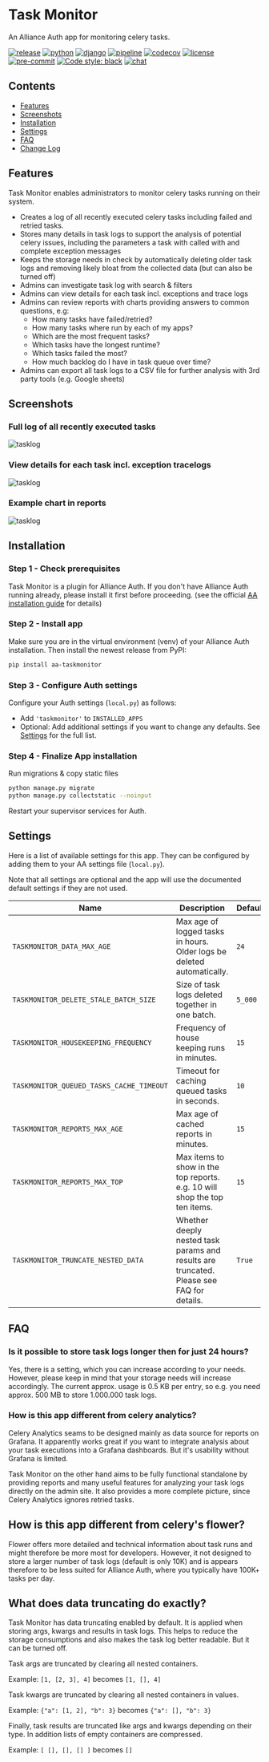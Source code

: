 # Task Monitor

An Alliance Auth app for monitoring celery tasks.

[![release](https://img.shields.io/pypi/v/aa-taskmonitor?label=release)](https://pypi.org/project/aa-taskmonitor/)
[![python](https://img.shields.io/pypi/pyversions/aa-taskmonitor)](https://pypi.org/project/aa-taskmonitor/)
[![django](https://img.shields.io/pypi/djversions/aa-taskmonitor?label=django)](https://pypi.org/project/aa-taskmonitor/)
[![pipeline](https://gitlab.com/ErikKalkoken/aa-taskmonitor/badges/master/pipeline.svg)](https://gitlab.com/ErikKalkoken/aa-taskmonitor/-/pipelines)
[![codecov](https://codecov.io/gl/ErikKalkoken/aa-taskmonitor/branch/master/graph/badge.svg?token=MNEUWD6X4Q)](https://codecov.io/gl/ErikKalkoken/aa-taskmonitor)
[![license](https://img.shields.io/badge/license-MIT-green)](https://gitlab.com/ErikKalkoken/aa-taskmonitor/-/blob/master/LICENSE)
[![pre-commit](https://img.shields.io/badge/pre--commit-enabled-brightgreen?logo=pre-commit&logoColor=white)](https://github.com/pre-commit/pre-commit)
[![Code style: black](https://img.shields.io/badge/code%20style-black-000000.svg)](https://github.com/psf/black)
[![chat](https://img.shields.io/discord/790364535294132234)](https://discord.gg/zmh52wnfvM)

## Contents

- [Features](#features)
- [Screenshots](#screenshots)
- [Installation](#installation)
- [Settings](#settings)
- [FAQ](#faq)
- [Change Log](CHANGELOG.md)

## Features

Task Monitor enables administrators to monitor celery tasks running on their system.

- Creates a log of all recently executed celery tasks including failed and retried tasks.
- Stores many details in task logs to support the analysis of potential celery issues, including the parameters a task with called with and complete exception messages
- Keeps the storage needs in check by automatically deleting older task logs and removing likely bloat from the collected data (but can also be turned off)
- Admins can investigate task log with search & filters
- Admins can view details for each task incl. exceptions and trace logs
- Admins can review reports with charts providing answers to common questions, e.g:
  - How many tasks have failed/retried?
  - How many tasks where run by each of my apps?
  - Which are the most frequent tasks?
  - Which tasks have the longest runtime?
  - Which tasks failed the most?
  - How much backlog do I have in task queue over time?
- Admins can export all task logs to a CSV file for further analysis with 3rd party tools (e.g. Google sheets)

## Screenshots

### Full log of all recently executed tasks

![tasklog](https://i.imgur.com/jo1McnJ.png)

### View details for each task incl. exception tracelogs

![tasklog](https://i.imgur.com/3XMc8Zi.png)

### Example chart in reports

![tasklog](https://i.imgur.com/OrVmZXT.png)

## Installation

### Step 1 - Check prerequisites

Task Monitor is a plugin for Alliance Auth. If you don't have Alliance Auth running already, please install it first before proceeding. (see the official [AA installation guide](https://allianceauth.readthedocs.io/en/latest/installation/auth/allianceauth/) for details)

### Step 2 - Install app

Make sure you are in the virtual environment (venv) of your Alliance Auth installation. Then install the newest release from PyPI:

```bash
pip install aa-taskmonitor
```

### Step 3 - Configure Auth settings

Configure your Auth settings (`local.py`) as follows:

- Add `'taskmonitor'` to `INSTALLED_APPS`
- Optional: Add additional settings if you want to change any defaults. See [Settings](#settings) for the full list.

### Step 4 - Finalize App installation

Run migrations & copy static files

```bash
python manage.py migrate
python manage.py collectstatic --noinput
```

Restart your supervisor services for Auth.

## Settings

Here is a list of available settings for this app. They can be configured by adding them to your AA settings file (`local.py`).

Note that all settings are optional and the app will use the documented default settings if they are not used.

Name | Description | Default
-- | -- | --
`TASKMONITOR_DATA_MAX_AGE`| Max age of logged tasks in hours. Older logs be deleted automatically. | `24`
`TASKMONITOR_DELETE_STALE_BATCH_SIZE`| Size of task logs deleted together in one batch. | `5_000`
`TASKMONITOR_HOUSEKEEPING_FREQUENCY`| Frequency of house keeping runs in minutes. | `15`
`TASKMONITOR_QUEUED_TASKS_CACHE_TIMEOUT`| Timeout for caching queued tasks in seconds. | `10`
`TASKMONITOR_REPORTS_MAX_AGE`| Max age of cached reports in minutes. | `15`
`TASKMONITOR_REPORTS_MAX_TOP`| Max items to show in the top reports. e.g. 10 will shop the top ten items. | `15`
`TASKMONITOR_TRUNCATE_NESTED_DATA`| Whether deeply nested task params and results are truncated. Please see FAQ for details. | `True`

## FAQ

### Is it possible to store task logs longer then for just 24 hours?

Yes, there is a setting, which you can increase according to your needs. However, please keep in mind that your storage needs will increase accordingly. The current approx. usage is 0.5 KB per entry, so e.g. you need approx. 500 MB to store 1.000.000 task logs.

### How is this app different from celery analytics?

Celery Analytics seams to be designed mainly as data source for reports on Grafana. It apparently works great if you want to integrate analysis about your task executions into a Grafana dashboards. But it's usability without Grafana is limited.

Task Monitor on the other hand aims to be fully functional standalone by providing reports and many useful features for analyzing your task logs directly on the admin site. It also provides a more complete picture, since Celery Analytics ignores retried tasks.

## How is this app different from celery's flower?

Flower offers more detailed and technical information about task runs and might  therefore be more most for developers. However, it not designed to store a larger number of task logs (default is only 10K) and is appears therefore to be less suited for Alliance Auth, where you typically have 100K+ tasks per day.

## What does data truncating do exactly?

Task Monitor has data truncating enabled by default. It is applied when storing args, kwargs and results in task logs. This helps to reduce the storage consumptions and also makes the task log better readable. But it can be turned off.

Task args are truncated by clearing all nested containers.

Example: `[1, [2, 3], 4]` becomes `[1, [], 4]`

Task kwargs are truncated by clearing all nested containers in values.

Example: `{"a": [1, 2], "b": 3}` becomes `{"a": [], "b": 3}`

Finally, task results are truncated like args and kwargs depending on their type. In addition lists of empty containers are compressed.

Example: `[ [], [], [] ]` becomes `[]`
